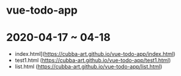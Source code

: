 # vue-todo-app


# 2020-04-17 ~ 04-18
 
- index.html](https://cubba-art.github.io/vue-todo-app/index.html)
- test1.html (https://cubba-art.github.io/vue-todo-app/test1.html)
- list.html (https://cubba-art.github.io/vue-todo-app/list.html)